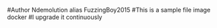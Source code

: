 #Author Ndemolution alias FuzzingBoy2015
#This is a sample file image docker
#I upgrade it continuously
